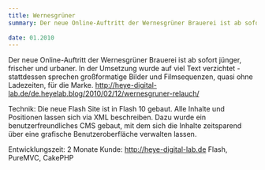 ```yaml
---
title: Wernesgrüner
summary: Der neue Online-Auftritt der Wernesgrüner Brauerei ist ab sofort jünger, frischer und urbaner. In der Umsetzung wurde auf viel Text verzichtet - stattdessen sprechen großformatige Bilder und Filmsequenzen, quasi ohne Ladezeiten, für die Marke.
 
date: 01.2010
---
```


Der neue Online-Auftritt der Wernesgrüner Brauerei ist ab sofort jünger, frischer und urbaner. In der Umsetzung wurde auf viel Text verzichtet - stattdessen sprechen großformatige Bilder und Filmsequenzen, quasi ohne Ladezeiten, für die Marke.
http://heye-digital-lab.de/de.heyelab.blog/2010/02/12/wernesgruner-relauch/

Technik:
Die neue Flash Site ist in Flash 10 gebaut. Alle Inhalte und Positionen lassen sich via XML beschreiben. Dazu wurde ein benutzerfreundliches CMS gebaut, mit dem sich die Inhalte zeitsparend über eine grafische Benutzeroberfläche verwalten lassen. 

Entwicklungszeit: 2 Monate
Kunde: http://heye-digital-lab.de
Flash, PureMVC, CakePHP